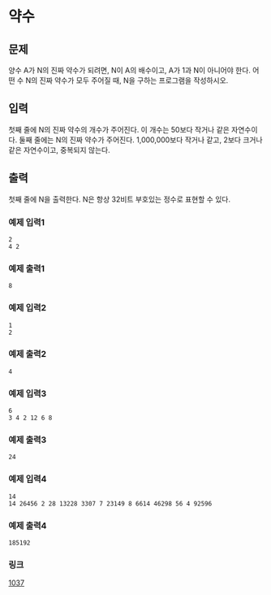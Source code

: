 # 약수

## 문제

양수 A가 N의 진짜 약수가 되려면, N이 A의 배수이고, A가 1과 N이 아니어야 한다. 어떤 수 N의 진짜 약수가 모두 주어질 때, N을 구하는 프로그램을 작성하시오.

## 입력

첫째 줄에 N의 진짜 약수의 개수가 주어진다. 이 개수는 50보다 작거나 같은 자연수이다. 둘째 줄에는 N의 진짜 약수가 주어진다. 1,000,000보다 작거나 같고, 2보다 크거나 같은 자연수이고, 중복되지 않는다.

## 출력

첫째 줄에 N을 출력한다. N은 항상 32비트 부호있는 정수로 표현할 수 있다.

### 예제 입력1

```
2
4 2
```

### 예제 출력1

```
8
```

### 예제 입력2

```
1
2
```

### 예제 출력2

```
4
```

### 예제 입력3

```
6
3 4 2 12 6 8
```

### 예제 출력3

```
24
```

### 예제 입력4

```
14
14 26456 2 28 13228 3307 7 23149 8 6614 46298 56 4 92596
```

### 예제 출력4

```
185192
```

### 링크

<a href="https://www.acmicpc.net/problem/1037" target="_blank">1037</a>
